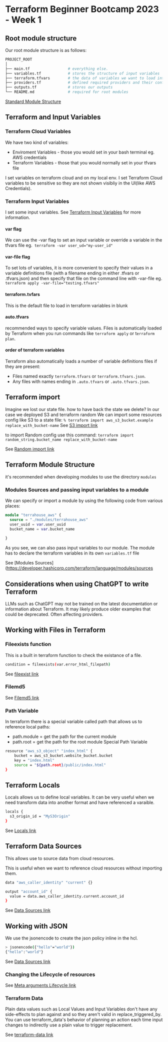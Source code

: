 # Terraform Beginner Bootcamp 2023 - Week 1

## Root module structure

Our root module structure is as follows:
```sh
PROJECT_ROOT
│
├── main.tf                 # everything else.
├── variables.tf            # stores the structure of input variables
├── terraform.tfvars        # the data of variables we want to load into our terraform project
├── providers.tf            # defined required providers and their configuration
├── outputs.tf              # stores our outputs
└── README.md               # required for root modules
```

[Standard Module Structure](https://developer.hashicorp.com/terraform/language/modules/develop/structure)

## Terraform and Input Variables
### Terraform Cloud Variables
We have two kind of variables:
- Enviroment Variables - those you would set in your bash terminal eg. AWS credentials
- Terraform Variables - those that you would normally set in your tfvars file


I set variables on terraform cloud and on my local env.
I set Terraform Cloud variables to be sensitive so they are not shown visibliy in the UI(like AWS Credentials).

### Terraform Input Variables
I set some input variables.
See [Terraform Input Variables](https://developer.hashicorp.com/terraform/language/values/variables) for more information.


#### var flag
We can use the -var flag to set an input variable or override a variable in the tfvars file eg.``` terraform -var user_ud="my-user_id"```

#### var-file flag
To set lots of variables, it is more convenient to specify their values in a variable definitions file (with a filename ending in either .tfvars or .tfvars.json) and then specify that file on the command line with -var-file eg. ```terraform apply -var-file="testing.tfvars"```

#### terraform.tvfars
This is the default file to load in terraform variables in blunk

#### auto.tfvars
recommended ways to specify variable values. Files is automatically loaded by Terraform when you run commands like ```terraform apply``` or t```erraform plan```. 

#### order of terraform variables
Terraform also automatically loads a number of variable definitions files if they are present:

- Files named exactly ```terraform.tfvars``` or ```terraform.tfvars.json```.
- Any files with names ending in ```.auto.tfvars``` or ```.auto.tfvars.json```.



## Terraform import
Imagine we lost our state file. how to have back the state we delete?
In our case we deployed S3 and terraform random
We can import some resources config like S3 to a state file:
```% terraform import aws_s3_bucket.example replace_with_bucket-name```
See [S3 import link](https://registry.terraform.io/providers/hashicorp/aws/latest/docs/resources/s3_bucket)

to import Random config use this command: ```terraform import random_string.bucket_name replace_with_bucket-name```

See [Random import link](https://registry.terraform.io/providers/hashicorp/random/latest/docs/resources/string#import)

## Terraform Module Structure
it's recommended when developing modules to use the directory `modules`
### Modules Sources and passing input variables to a module
We can specify or import a module by using the following code from various places:
```terraform
module "terrahouse_aws" {
  source = "./modules/terrahouse_aws"
  user_uuid = var.user_uuid
  bucket_name = var.bucket_name
  
}
```
As you see, we can also pass input variables to our module.
The module has to declare the terraform variables in its own ```variables.tf``` file

See [Modules Sources](https://developer.hashicorp.com/terraform/language/modules/sources

## Considerations when using ChatGPT to write Terraform
LLMs such as ChatGPT may not be trained on the latest documentation or information about Terraform.
It may likely produce older examples that could be deprecated. Often affecting providers.

## Working with Files in Terraform
### Fileexists function
This is a built in terraform function to check the existance of a file.
```sh
condition = fileexists(var.error_html_filepath)
```

See [fileexist link](https://developer.hashicorp.com/terraform/language/functions/fileexists)

### Filemd5
See [Filemd5 link](https://developer.hashicorp.com/terraform/language/functions/filemd5)

### Path Variable
In terraform there is a special variable called path that allows us to reference local paths:

- path.module = get the path for the current module
- path.root = get the path for the root module Special Path Variable

```sh
resource "aws_s3_object" "index_html" { 
    bucket = aws_s3_bucket.website_bucket.bucket 
    key = "index.html" 
    source = "${path.root}/public/index.html" 
}
```

## Terraform Locals
Locals allows us to define local variables. It can be very useful when we need transform data into another format and have referenced a varaible.

```sh
locals {
  s3_origin_id = "MyS3Origin"
}
```
See [Locals link](https://developer.hashicorp.com/terraform/language/values/locals)

## Terraform Data Sources
This allows use to source data from cloud resources.

This is useful when we want to reference cloud resources without importing them.

```sh
data "aws_caller_identity" "current" {}

output "account_id" {
  value = data.aws_caller_identity.current.account_id
}
```
See [Data Sources link](https://developer.hashicorp.com/terraform/language/data-sources)

## Working with JSON
We use the jsonencode to create the json policy inline in the hcl.

```sh
> jsonencode({"hello"="world"})
{"hello":"world"}
```
See [Data Sources link](https://developer.hashicorp.com/terraform/language/functions/jsonencode)

### Changing the Lifecycle of resources

See [Meta arguments Lifecycle link](https://developer.hashicorp.com/terraform/language/meta-arguments/lifecycle)

### Terraform Data
Plain data values such as Local Values and Input Variables don't have any side-effects to plan against and so they aren't valid in replace_triggered_by. You can use terraform_data's behavior of planning an action each time input changes to indirectly use a plain value to trigger replacement.

See [terraform-data link](https://developer.hashicorp.com/terraform/language/resources/terraform-data)